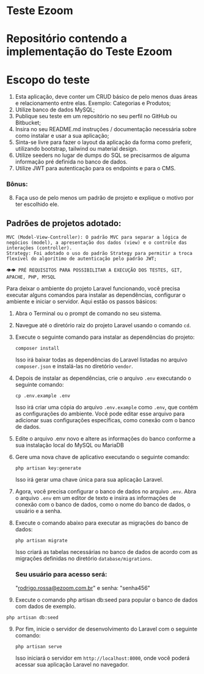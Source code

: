 # Teste Ezoom
# Repositório contendo a implementação do Teste Ezoom

# Escopo do teste
1. Esta aplicação, deve conter um CRUD básico de pelo menos duas áreas e relacionamento entre elas. Exemplo: Categorias e Produtos;
2. Utilize banco de dados MySQL;
3. Publique seu teste em um repositório no seu perfil no GitHub ou Bitbucket;
4. Insira no seu README.md instruções / documentação necessária sobre como instalar e usar a sua aplicação;
5. Sinta-se livre para fazer o layout da aplicação da forma como preferir, utilizando bootstrap, tailwind ou material design.
6. Utilize seeders no lugar de dumps do SQL se precisarmos de alguma informação pré definida no banco de dados.
7. Utilize JWT para autenticação para os endpoints e para o CMS.
### Bônus:
8. Faça uso de pelo menos um padrão de projeto e explique o motivo por ter escolhido ele.

## Padrões de projetos adotado:
 ```
MVC (Model-View-Controller): O padrão MVC para separar a lógica de negócios (model), a apresentação dos dados (view) e o controle das interações (controller).
Strategy: Foi adotado o uso do padrão Strategy para permitir a troca flexível do algorítimo de autenticação pelo padrão JWT;
 ```

 ```
👁👁 PRÉ REQUISITOS PARA POSSIBILITAR A EXECUÇÃO DOS TESTES, GIT, APACHE, PHP, MYSQL
 ```
Para deixar o ambiente do projeto Laravel funcionando, você precisa executar alguns comandos para instalar as dependências, configurar o ambiente e iniciar o servidor. Aqui estão os passos básicos:

1. Abra o Terminal ou o prompt de comando no seu sistema.

2. Navegue até o diretório raiz do projeto Laravel usando o comando `cd`.

3. Execute o seguinte comando para instalar as dependências do projeto:

   ```
   composer install
   ```

   Isso irá baixar todas as dependências do Laravel listadas no arquivo `composer.json` e instalá-las no diretório `vendor`.

4. Depois de instalar as dependências, crie o arquivo `.env` executando o seguinte comando:

   ```
   cp .env.example .env
   ```

   Isso irá criar uma cópia do arquivo `.env.example` como `.env`, que contém as configurações do ambiente. Você pode editar esse arquivo para adicionar suas configurações específicas, como conexão com o banco de dados.

5. Edite o arquivo .env novo e altere as informações do banco conforme a sua instalação local do MySQL ou MariaDB

6. Gere uma nova chave de aplicativo executando o seguinte comando:

   ```
   php artisan key:generate
   ```

   Isso irá gerar uma chave única para sua aplicação Laravel.

7. Agora, você precisa configurar o banco de dados no arquivo `.env`. Abra o arquivo `.env` em um editor de texto e insira as informações de conexão com o banco de dados, como o nome do banco de dados, o usuário e a senha.

8. Execute o comando abaixo para executar as migrações do banco de dados:

   ```
   php artisan migrate
   ```

   Isso criará as tabelas necessárias no banco de dados de acordo com as migrações definidas no diretório `database/migrations`.
   ### Seu usuário para acesso será:
   "rodrigo.rossa@ezoom.com.br" e senha: "senha456"

10. Execute o comando php artisan db:seed para popular o banco de dados com dados de exemplo.
```
php artisan db:seed
```

9. Por fim, inicie o servidor de desenvolvimento do Laravel com o seguinte comando:

   ```
   php artisan serve
   ```

   Isso iniciará o servidor em `http://localhost:8000`, onde você poderá acessar sua aplicação Laravel no navegador.
